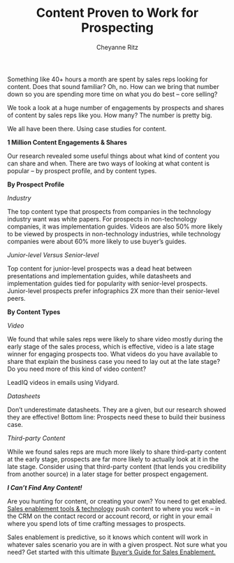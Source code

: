 ﻿---
layout: blog
title: Content Proven to Work for Prospecting
description: We know content helps with prospecting. Case studies – great. Video – even better. Blog posts like this one, super okay. But how do you usually find the right thing to send or talk about when you are about to send an email or make a call? When you get that prospect list from LeadIQ, well, what do you say to them
coverImage: img/knowledgetree.png
publishDate: Dec 8, 2016

author: Cheyanne Ritz
authorProfile: I am a writer with 10 years of professional experience. I get to say that I love what I do, because I love to write. Being able to write something well that works for its intended audience is satisfying for me. I pride myself on being able to write uncommonly fast while designing the text for organization and flow. I am remarkably talented at editing what I write, so the end result needs very little review or major re-structuring
authorImage: 
---

Something like 40+ hours a month are spent by sales reps looking for content. Does that sound familiar? Oh, no. How can we bring that number down so you are spending more time on what you do best – core selling?

We took a look at a huge number of engagements by prospects and shares of content by sales reps like you. How many? The number is pretty big.

 We all have been there. Using case studies for content.

**1 Million Content Engagements & Shares**

Our research revealed some useful things about what kind of content you can share and when. There are two ways of looking at what content is popular – by prospect profile, and by content types.

**By Prospect Profile**

_Industry_

The top content type that prospects from companies in the technology industry want was white papers. For prospects in non-technology companies, it was implementation guides. Videos are also 50% more likely to be viewed by prospects in non-technology industries, while technology companies were about 60% more likely to use buyer’s guides.

_Junior-level Versus Senior-level_

Top content for junior-level prospects was a dead heat between presentations and implementation guides, while datasheets and implementation guides tied for popularity with senior-level prospects. Junior-level prospects prefer infographics 2X more than their senior-level peers.

**By Content Types**

_Video_

We found that while sales reps were likely to share video mostly during the early stage of the sales process, which is effective, video is a late stage winner for engaging prospects too. What videos do you have available to share that explain the business case you need to lay out at the late stage? Do you need more of this kind of video content?

 LeadIQ videos in emails using Vidyard.

_Datasheets_

Don’t underestimate datasheets. They are a given, but our research showed they are effective! Bottom line: Prospects need these to build their business case.

_Third-party Content_

While we found sales reps are much more likely to share third-party content at the early stage, prospects are far more likely to actually look at it in the late stage. Consider using that third-party content (that lends you credibility from another source) in a later stage for better prospect engagement.

**_I Can’t Find Any Content!_**

Are you hunting for content, or creating your own? You need to get enabled. [Sales enablement tools & technology](https://www.knowledgetree.com/discover-sales-assets/) push content to where you work – in the CRM on the contact record or account record, or right in your email where you spend lots of time crafting messages to prospects.

Sales enablement is predictive, so it knows which content will work in whatever sales scenario you are in with a given prospect. Not sure what you need? Get started with this ultimate [Buyer’s Guide for Sales Enablement.](https://www.knowledgetree.com/blog/2016/09/buyers-guide-for-sales-enablement/)
